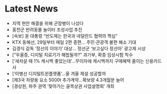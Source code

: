 # Latest News
-  지역 현안 해결을 위해 군장병이 나섰다
-  홍천군 반려동물 놀이터 조성사업 추진
-  [속보] 윤 대통령 “반도체는 한국과 네덜란드 협력의 핵심”
-  KTX 동해선, 29일부터 매일 2편 증편… 주민·관광객 불편 해소 기대
-  김경식 감독 ‘정선의 이야기’ 대상… 정선군 ‘보고싶다 정선아’ 광고제 시상
-  [“우울증, 디지털 치료기가 해법될까?” 과기부, 확증 임상시험 착수
-  [‘새차살 때 1% 캐시백 좋았는데’…무이자에 캐시백까지 구매혜택 줄이는 신용카드사
-  [‘이병선 디지털트윈플랫폼’…올 겨울 제설 성공할까
-  [제3국 차량용 요소 5000t 추가계약…확보량 4.3개월분 늘어
-  [경상원, 파주 권역 ‘찾아가는 골목상권 사업설명회’ 개최
